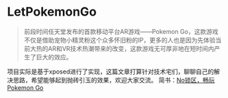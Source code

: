 # LetPokemonGo
> 前段时间任天堂发布的首款移动平台AR游戏——Pokemon Go，这款游戏不仅是借助宠物小精灵粉这个众多怀旧粉的IP，更多的人也是因为先体验当前大热的AR和VR技术热潮带来的改变，这款游戏无可厚非地在短时间内产生了巨大的效应。

项目实际是基于xposed进行了实现，这篇文章打算针对技术宅们，聊聊自己的解决思路，希望能够起到抛砖引玉的效果，欢迎大家交流。
简书：[No锁区，畅玩Pokemon Go](http://www.jianshu.com/p/1f3260930f48)

